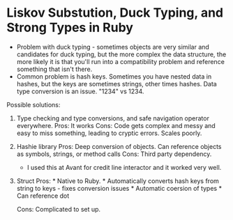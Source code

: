 # Liskov Substution, Duck Typing, and Strong Types in Ruby

* Problem with duck typing - sometimes objects are very similar and candidates for duck typing, but the more complex the data structure, the more likely it is that you'll run into a compatibility problem and reference something that isn't there.
* Common problem is hash keys. Sometimes you have nested data in hashes, but the keys are sometimes strings, other times hashes. Data type conversion is an issue. "1234" vs 1234.

Possible solutions:

1) Type checking and type conversions, and safe navigation operator everywhere.
    Pros: It works
    Cons: Code gets complex and messy and easy to miss something, leading to cryptic errors. Scales poorly.

2) Hashie library
    Pros: Deep conversion of objects. Can reference objects as symbols, strings, or method calls
    Cons: Third party dependency.  
    
    * I used this at Avant for credit line interactor and it worked very well.  

3) Struct
    Pros: 
        * Native to Ruby. 
        * Automatically converts hash keys from string to keys - fixes conversion issues
        * Automatic coersion of types
        * Can reference dot
    
    Cons: Complicated to set up.